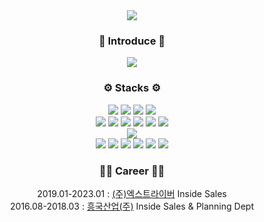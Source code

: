 <div align="center">
  
<img src="https://capsule-render.vercel.app/api?type=Venom&color=auto&height=200&section=header&text=lhyjjg%20GitHub!&fontSize=90" />


### 📍 Introduce 📍
<a href="https://www.notion.so/c5cda8161e014615acccfb37f68bdaa3"><img src="https://img.shields.io/badge/Notion-000000?style=flat&logo=notion&logoColor=white" /></a>


### ⚙️ Stacks ⚙️
<div>
	<img src="https://img.shields.io/badge/Javascript-F7DF1E?style=flat&logo=javascript&logoColor=white" />
  <img src="https://img.shields.io/badge/Typescript-3178C6?style=flat&logo=typescript&logoColor=white" />
  <img src="https://img.shields.io/badge/HTML5-E34F26?style=flat&logo=html5&logoColor=white" />
  <img src="https://img.shields.io/badge/CSS3-1572B6?style=flat&logo=css3&logoColor=white" />
</div>

<div>
	<img src="https://img.shields.io/badge/React-61DAFB?style=flat&logo=react&logoColor=white" />
	<img src="https://img.shields.io/badge/Next.js-000000?style=flat&logo=nextdotjs&logoColor=white" />
  <img src="https://img.shields.io/badge/Axios-5A29E4?style=flat&logo=axios&logoColor=white" />
  <img src="https://img.shields.io/badge/redux-764ABC?style=flat&logo=redux&logoColor=white" />
  <img src="https://img.shields.io/badge/MUI-007FFF?style=flat&logo=mui&logoColor=white" />
  <img src="https://img.shields.io/badge/Styled-components-DB7093?style=flat&logo=styledcomponents&logoColor=white" />
</div>

<div>
	<img src="https://img.shields.io/badge/mysql-4479A1?style=flat&logo=mysql&logoColor=white" />
</div>

<div>
	<img src="https://img.shields.io/badge/GitHub-181717?style=flat&logo=github&logoColor=white" />
	<img src="https://img.shields.io/badge/visualstudiocode-007ACC?style=flat&logo=visualstudiocode&logoColor=white" />
  <img src="https://img.shields.io/badge/Slack-4A154B?style=flat&logo=slack&logoColor=white" />
  <img src="https://img.shields.io/badge/Notion-000000?style=flat&logo=notion&logoColor=white" />
  <img src="https://img.shields.io/badge/Confluence-172B4D?style=flat&logo=confluence&logoColor=white" />
  <img src="https://img.shields.io/badge/Figma-F24E1E?style=flat&logo=figma&logoColor=white" />
</div>


### 👩‍💻 Career 👩‍💻
2019.01-2023.01 : [(주)엑스트라이버](https://www.tripstore.kr/) Inside Sales <br>
2016.08-2018.03 : [흥국산업(주)](http://hk-ind.com/) Inside Sales & Planning Dept

</div>
